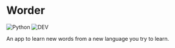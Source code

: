 # Worder

![Python](https://shields.io/badge/Python-3776AB?logo=python&logoColor=white&style=for-the-badge)
![DEV](https://shields.io/badge/In_Development-0A0A0A?logo=dev.to&logoColor=white&style=for-the-badge)

An app to learn new words from a new language you try to learn.
